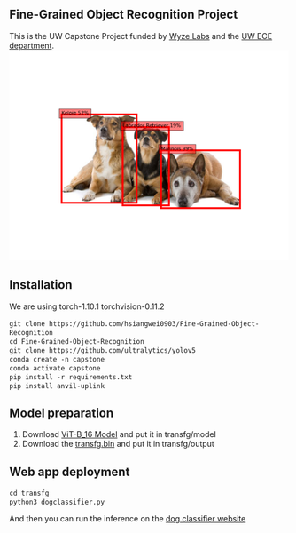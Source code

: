 ## Fine-Grained Object Recognition Project

This is the UW Capstone Project funded by [Wyze Labs](https://www.wyze.com/) and the [UW ECE department](https://www.ece.uw.edu/).
![](dog_classifier.png)

## Installation
We are using torch-1.10.1 torchvision-0.11.2
```
git clone https://github.com/hsiangwei0903/Fine-Grained-Object-Recognition
cd Fine-Grained-Object-Recognition
git clone https://github.com/ultralytics/yolov5
conda create -n capstone
conda activate capstone
pip install -r requirements.txt
pip install anvil-uplink
```

## Model preparation
1. Download [ViT-B_16 Model](https://drive.google.com/drive/folders/12iHLSfN_zYDwWt2BmR4wwBfV83GUFeAG) and put it in transfg/model
2. Download the [transfg.bin](https://drive.google.com/drive/folders/1_fCMORZiUWMCpfdMzc-OLfFNaFYYwths) and put it in transfg/output

## Web app deployment
```
cd transfg
python3 dogclassifier.py
```

And then you can run the inference on the [dog classifier website](https://dog-classifier-capstone.anvil.app/)
